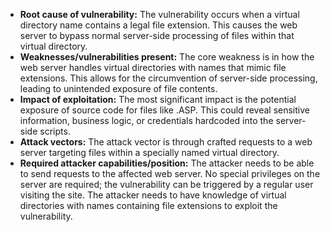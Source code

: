 - **Root cause of vulnerability:** The vulnerability occurs when a virtual directory name contains a legal file extension. This causes the web server to bypass normal server-side processing of files within that virtual directory.
- **Weaknesses/vulnerabilities present:** The core weakness is in how the web server handles virtual directories with names that mimic file extensions. This allows for the circumvention of server-side processing, leading to unintended exposure of file contents.
- **Impact of exploitation:** The most significant impact is the potential exposure of source code for files like .ASP. This could reveal sensitive information, business logic, or credentials hardcoded into the server-side scripts.
- **Attack vectors:** The attack vector is through crafted requests to a web server targeting files within a specially named virtual directory.
- **Required attacker capabilities/position:** The attacker needs to be able to send requests to the affected web server. No special privileges on the server are required; the vulnerability can be triggered by a regular user visiting the site. The attacker needs to have knowledge of virtual directories with names containing file extensions to exploit the vulnerability.